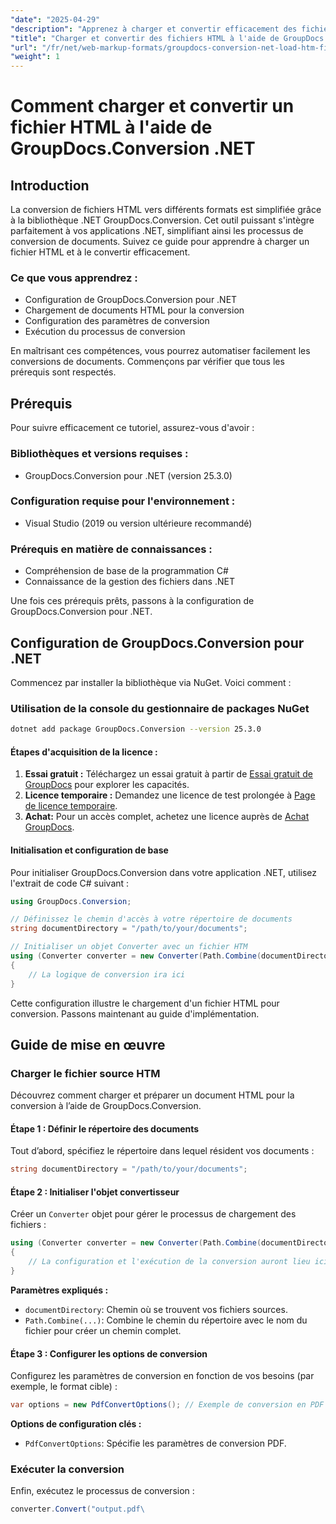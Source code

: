 ```yaml
---
"date": "2025-04-29"
"description": "Apprenez à charger et convertir efficacement des fichiers HTML avec GroupDocs.Conversion pour .NET. Ce guide couvre l'installation, la configuration et les applications pratiques."
"title": "Charger et convertir des fichiers HTML à l'aide de GroupDocs.Conversion .NET - Guide étape par étape"
"url": "/fr/net/web-markup-formats/groupdocs-conversion-net-load-htm-files/"
"weight": 1
---
```


# Comment charger et convertir un fichier HTML à l'aide de GroupDocs.Conversion .NET

## Introduction

La conversion de fichiers HTML vers différents formats est simplifiée grâce à la bibliothèque .NET GroupDocs.Conversion. Cet outil puissant s'intègre parfaitement à vos applications .NET, simplifiant ainsi les processus de conversion de documents. Suivez ce guide pour apprendre à charger un fichier HTML et à le convertir efficacement.

### Ce que vous apprendrez :
- Configuration de GroupDocs.Conversion pour .NET
- Chargement de documents HTML pour la conversion
- Configuration des paramètres de conversion
- Exécution du processus de conversion

En maîtrisant ces compétences, vous pourrez automatiser facilement les conversions de documents. Commençons par vérifier que tous les prérequis sont respectés.

## Prérequis

Pour suivre efficacement ce tutoriel, assurez-vous d'avoir :

### Bibliothèques et versions requises :
- GroupDocs.Conversion pour .NET (version 25.3.0)
  

### Configuration requise pour l'environnement :
- Visual Studio (2019 ou version ultérieure recommandé)

### Prérequis en matière de connaissances :
- Compréhension de base de la programmation C#
- Connaissance de la gestion des fichiers dans .NET

Une fois ces prérequis prêts, passons à la configuration de GroupDocs.Conversion pour .NET.

## Configuration de GroupDocs.Conversion pour .NET

Commencez par installer la bibliothèque via NuGet. Voici comment :

### Utilisation de la console du gestionnaire de packages NuGet
```bash
dotnet add package GroupDocs.Conversion --version 25.3.0
```

#### Étapes d'acquisition de la licence :
1. **Essai gratuit :** Téléchargez un essai gratuit à partir de [Essai gratuit de GroupDocs](https://releases.groupdocs.com/conversion/net/) pour explorer les capacités.
2. **Licence temporaire :** Demandez une licence de test prolongée à [Page de licence temporaire](https://purchase.groupdocs.com/temporary-license/).
3. **Achat:** Pour un accès complet, achetez une licence auprès de [Achat GroupDocs](https://purchase.groupdocs.com/buy).

#### Initialisation et configuration de base

Pour initialiser GroupDocs.Conversion dans votre application .NET, utilisez l'extrait de code C# suivant :

```csharp
using GroupDocs.Conversion;

// Définissez le chemin d'accès à votre répertoire de documents
string documentDirectory = "/path/to/your/documents";

// Initialiser un objet Converter avec un fichier HTM
using (Converter converter = new Converter(Path.Combine(documentDirectory, "sample.htm")))
{
    // La logique de conversion ira ici
}
```

Cette configuration illustre le chargement d'un fichier HTML pour conversion. Passons maintenant au guide d'implémentation.

## Guide de mise en œuvre

### Charger le fichier source HTM

Découvrez comment charger et préparer un document HTML pour la conversion à l’aide de GroupDocs.Conversion.

#### Étape 1 : Définir le répertoire des documents
Tout d’abord, spécifiez le répertoire dans lequel résident vos documents :

```csharp
string documentDirectory = "/path/to/your/documents";
```

#### Étape 2 : Initialiser l'objet convertisseur
Créer un `Converter` objet pour gérer le processus de chargement des fichiers :

```csharp
using (Converter converter = new Converter(Path.Combine(documentDirectory, "sample.htm")))
{
    // La configuration et l'exécution de la conversion auront lieu ici.
}
```

**Paramètres expliqués :**
- `documentDirectory`: Chemin où se trouvent vos fichiers sources.
- `Path.Combine(...)`: Combine le chemin du répertoire avec le nom du fichier pour créer un chemin complet.

#### Étape 3 : Configurer les options de conversion
Configurez les paramètres de conversion en fonction de vos besoins (par exemple, le format cible) :

```csharp
var options = new PdfConvertOptions(); // Exemple de conversion en PDF
```

**Options de configuration clés :**
- `PdfConvertOptions`: Spécifie les paramètres de conversion PDF.

### Exécuter la conversion
Enfin, exécutez le processus de conversion :

```csharp
converter.Convert("output.pdf\